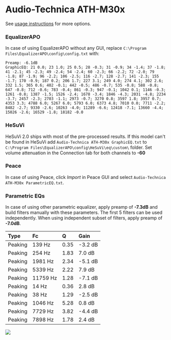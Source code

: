 # Audio-Technica ATH-M30x
See [usage instructions](https://github.com/jaakkopasanen/AutoEq#usage) for more options.

### EqualizerAPO
In case of using EqualizerAPO without any GUI, replace `C:\Program Files\EqualizerAPO\config\config.txt`
with:
```
Preamp: -6.1dB
GraphicEQ: 21 0.0; 23 1.0; 25 0.5; 28 -0.3; 31 -0.9; 34 -1.4; 37 -1.8; 41 -2.1; 45 -2.3; 49 -2.4; 54 -2.4; 60 -2.3; 66 -2.2; 72 -2.0; 79 -1.8; 87 -1.9; 96 -2.2; 106 -2.5; 116 -2.7; 128 -2.7; 141 -2.3; 155 -1.7; 170 -0.9; 187 0.2; 206 1.7; 227 3.1; 249 4.0; 274 4.1; 302 2.6; 332 1.5; 365 0.6; 402 -0.1; 442 -0.5; 486 -0.7; 535 -0.8; 588 -0.8; 647 -0.8; 712 -0.6; 783 -0.4; 861 -0.3; 947 -0.1; 1042 0.1; 1146 -0.3; 1261 -0.8; 1387 -1.5; 1526 -2.4; 1678 -3.4; 1846 -4.3; 2031 -4.8; 2234 -3.7; 2457 -2.3; 2703 -1.1; 2973 -0.7; 3270 0.8; 3597 1.8; 3957 0.7; 4353 3.3; 4788 6.0; 5267 6.0; 5793 6.0; 6373 4.8; 7010 0.0; 7711 -2.2; 8482 -2.7; 9330 -2.6; 10263 -4.0; 11289 -6.6; 12418 -7.1; 13660 -4.4; 15026 -2.6; 16529 -1.8; 18182 -0.0
```

### HeSuVi
HeSuVi 2.0 ships with most of the pre-processed results. If this model can't be found in HeSuVi add
`Audio-Technica ATH-M30x GraphicEQ.txt` to `C:\Program Files\EqualizerAPO\config\HeSuVi\eq\custom\` folder.
Set volume attenuation in the Connection tab for both channels to **-60**

### Peace
In case of using Peace, click *Import* in Peace GUI and select `Audio-Technica ATH-M30x ParametricEQ.txt`.

### Parametric EQs
In case of using other parametric equalizer, apply preamp of **-7.3dB** and build filters manually
with these parameters. The first 5 filters can be used independently.
When using independent subset of filters, apply preamp of **-7.0dB**.

| Type    | Fc       |    Q | Gain    |
|:--------|:---------|:-----|:--------|
| Peaking | 139 Hz   | 0.35 | -3.2 dB |
| Peaking | 254 Hz   | 1.83 | 7.0 dB  |
| Peaking | 1981 Hz  | 2.34 | -5.1 dB |
| Peaking | 5339 Hz  | 2.22 | 7.9 dB  |
| Peaking | 11759 Hz | 1.28 | -7.1 dB |
| Peaking | 14 Hz    | 0.36 | 2.8 dB  |
| Peaking | 38 Hz    | 1.29 | -2.5 dB |
| Peaking | 1046 Hz  | 5.28 | 0.8 dB  |
| Peaking | 7729 Hz  | 3.82 | -4.4 dB |
| Peaking | 7898 Hz  | 1.78 | 2.4 dB  |

![](https://raw.githubusercontent.com/jaakkopasanen/AutoEq/master/results/rtings/avg/Audio-Technica%20ATH-M30x/Audio-Technica%20ATH-M30x.png)